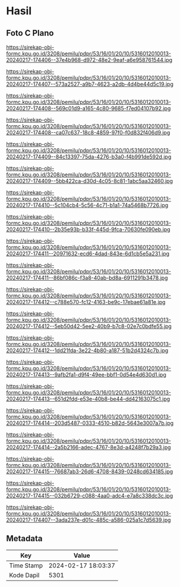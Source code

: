 # Hasil

## Foto C Plano

https://sirekap-obj-formc.kpu.go.id/3208/pemilu/pdpr/53/16/01/20/10/5316012010013-20240217-174406--37e4b968-d972-48e2-9eaf-a6e958761544.jpg

https://sirekap-obj-formc.kpu.go.id/3208/pemilu/pdpr/53/16/01/20/10/5316012010013-20240217-174407--573a2527-a9b7-4623-a2db-4d4be44d5c19.jpg

https://sirekap-obj-formc.kpu.go.id/3208/pemilu/pdpr/53/16/01/20/10/5316012010013-20240217-174408--569c01d9-a165-4c80-9685-f7ed04107b92.jpg

https://sirekap-obj-formc.kpu.go.id/3208/pemilu/pdpr/53/16/01/20/10/5316012010013-20240217-174408--ca07c637-18c8-4859-97f0-f0d832f406d9.jpg

https://sirekap-obj-formc.kpu.go.id/3208/pemilu/pdpr/53/16/01/20/10/5316012010013-20240217-174409--84c13397-75da-4276-b3a0-f4b991de592d.jpg

https://sirekap-obj-formc.kpu.go.id/3208/pemilu/pdpr/53/16/01/20/10/5316012010013-20240217-174409--5bb422ca-d30d-4c05-8c81-1abc5aa32460.jpg

https://sirekap-obj-formc.kpu.go.id/3208/pemilu/pdpr/53/16/01/20/10/5316012010013-20240217-174410--5c104cb4-5c56-4c71-b1a1-74a5468b7726.jpg

https://sirekap-obj-formc.kpu.go.id/3208/pemilu/pdpr/53/16/01/20/10/5316012010013-20240217-174410--2b35e93b-b33f-445d-9fca-70630fe090eb.jpg

https://sirekap-obj-formc.kpu.go.id/3208/pemilu/pdpr/53/16/01/20/10/5316012010013-20240217-174411--20971632-ecd6-4dad-843e-6d1cb5e5a231.jpg

https://sirekap-obj-formc.kpu.go.id/3208/pemilu/pdpr/53/16/01/20/10/5316012010013-20240217-174411--86bf086c-f3a8-40ab-bd8a-6911291b3478.jpg

https://sirekap-obj-formc.kpu.go.id/3208/pemilu/pdpr/53/16/01/20/10/5316012010013-20240217-174412--c788e570-fc12-4163-be9c-17ebae61a81e.jpg

https://sirekap-obj-formc.kpu.go.id/3208/pemilu/pdpr/53/16/01/20/10/5316012010013-20240217-174412--5eb50d42-5ee2-40b9-b7c8-02e7c0bdfe55.jpg

https://sirekap-obj-formc.kpu.go.id/3208/pemilu/pdpr/53/16/01/20/10/5316012010013-20240217-174412--1dd21fda-3e22-4b80-a187-51b2d4324c7b.jpg

https://sirekap-obj-formc.kpu.go.id/3208/pemilu/pdpr/53/16/01/20/10/5316012010013-20240217-174413--9afb2fa1-d9f4-49ee-bbf1-0d54e4d630d1.jpg

https://sirekap-obj-formc.kpu.go.id/3208/pemilu/pdpr/53/16/01/20/10/5316012010013-20240217-174413--651d2fdd-e53e-40b8-be44-dd42163075c1.jpg

https://sirekap-obj-formc.kpu.go.id/3208/pemilu/pdpr/53/16/01/20/10/5316012010013-20240217-174414--203d5487-0333-4510-b82d-5643e3007a7b.jpg

https://sirekap-obj-formc.kpu.go.id/3208/pemilu/pdpr/53/16/01/20/10/5316012010013-20240217-174414--2a5b2166-adec-4767-8e3d-a4248f7b29a3.jpg

https://sirekap-obj-formc.kpu.go.id/3208/pemilu/pdpr/53/16/01/20/10/5316012010013-20240217-174415--76687ab3-26d6-4708-8439-0248cd634185.jpg

https://sirekap-obj-formc.kpu.go.id/3208/pemilu/pdpr/53/16/01/20/10/5316012010013-20240217-174415--032b6729-c088-4aa0-adc4-e7a8c338dc3c.jpg

https://sirekap-obj-formc.kpu.go.id/3208/pemilu/pdpr/53/16/01/20/10/5316012010013-20240217-174407--3ada237e-d01c-485c-a586-025a1c7d5639.jpg


## Metadata

| Key        | Value               |
| ---------- | ------------------- |
| Time Stamp | 2024-02-17 18:03:37 |
| Kode Dapil | 5301                |



